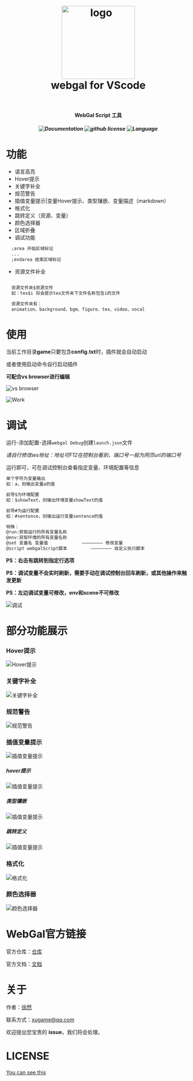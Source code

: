 <!--
 * @Author: xuranXYS
 * @LastEditTime: 2024-06-11 19:15:09
 * @GitHub: www.github.com/xiaoxustudio
 * @WebSite: www.xiaoxustudio.top
 * @Description: By xuranXYS
-->
<h1 align="center">
  <br>
    <img src="https://raw.githubusercontent.com/xiaoxustudio/webgal-for-vscode/master/resources/icon.png" alt="logo" width="200">
  <br>
  webgal for VScode
  <br>
  <br>
</h1>

<h4 align="center">WebGal Script 工具</h4>

<h5 align="center"><img src="https://img.shields.io/badge/documentation-yes-brightgreen" alt="Documentation"> <img src="https://img.shields.io/github/license/xiaoxustudio/webgal-for-vscode" alt="github license"> <img src="https://img.shields.io/badge/language-webgal-brightgreen" alt="Language"></h5>

# 功能

- 语言高亮
- Hover提示
- 关键字补全
- 规范警告
- 插值变量提示|变量Hover提示、类型镶嵌、变量描述（markdown）
- 格式化
- 跳转定义（资源、变量）
- 颜色选择器
- 区域折叠
- 调试功能

```txt
  ;area 开始区域标记
  ...
  ;endarea 结束区域标记
```

- 资源文件补全

```txt

  资源文件夹$资源文件
  如：tex$i 将会提示tex文件夹下文件名称包含i的文件

  资源文件夹有：
  animation、background、bgm、figure、tex、video、vocal

```

# 使用

当前工作目录**game**只要包含**config.txt**时，插件就会自动启动

或者使用启动命令自行启动插件

**可配合vs browser进行编辑**  

![vs browser](https://raw.githubusercontent.com/xiaoxustudio/webgal-for-vscode/master/resources/test/vs_browser.png)  

![Work](https://raw.githubusercontent.com/xiaoxustudio/webgal-for-vscode/master/resources/test/work.png)  

# 调试  

运行-添加配置-选择`webgal Debug`创建`launch.json`文件  

*请自行修改ws地址：地址可F12在控制台看到，端口号一般为网页url的端口号*

运行即可，可在调试控制台查看指定变量、环境配置等信息  

```txt
单个字符为变量输出
如：a，则输出变量a的值

前导$为环境配置
如：$showText，则输出环境变量showText的值 

前导#为运行配置
如：#sentence，则输出运行变量sentence的值

特殊：
@run:获取运行的所有变量名称
@env:获取环境的所有变量名称
@set 变量名 变量值             ———————— 修改变量
@script webgalScript脚本         ———————— 自定义执行脚本
```

**PS：右击有跳转到指定行选项**  

**PS：调试变量不会实时刷新，需要手动在调试控制台回车刷新，或其他操作来触发更新**

**PS：左边调试变量可修改，env和scene不可修改**

![调试](https://raw.githubusercontent.com/xiaoxustudio/webgal-for-vscode/master/resources/test/debug.png)

# 部分功能展示

### Hover提示

![Hover提示](https://raw.githubusercontent.com/xiaoxustudio/webgal-for-vscode/master/resources/test/hover.png)

### 关键字补全

![关键字补全](https://raw.githubusercontent.com/xiaoxustudio/webgal-for-vscode/master/resources/test/kw.png)

### 规范警告  

![规范警告](https://raw.githubusercontent.com/xiaoxustudio/webgal-for-vscode/master/resources/test/warning.png)

### 插值变量提示  

![插值变量提示](https://raw.githubusercontent.com/xiaoxustudio/webgal-for-vscode/master/resources/test/variable.png)

##### hover提示  

![插值变量提示](https://raw.githubusercontent.com/xiaoxustudio/webgal-for-vscode/master/resources/test/variable_hover.png)

##### 类型镶嵌  

![插值变量提示](https://raw.githubusercontent.com/xiaoxustudio/webgal-for-vscode/master/resources/test/variable_hint.png)

##### 跳转定义  

![插值变量提示](https://raw.githubusercontent.com/xiaoxustudio/webgal-for-vscode/master/resources/test/variable_jump.png)

### 格式化

![格式化](https://raw.githubusercontent.com/xiaoxustudio/webgal-for-vscode/master/resources/test/format.png)

### 颜色选择器  

![颜色选择器](https://raw.githubusercontent.com/xiaoxustudio/webgal-for-vscode/master/resources/test/color.png)

# WebGal官方链接

官方仓库：[仓库](https://github.com/MakinoharaShoko/WebGAL)  

官方文档：[文档](https://docs.openwebgal.com/)

# 关于

作者：[徐然](https://github.com/xiaoxustudio)  

联系方式：[xugame@qq.com](emailto://xugame@qq.com)

欢迎提出您宝贵的 **issue**，我们将会处理。

# LICENSE

[You can see this](https://raw.githubusercontent.com/xiaoxustudio/webgal-for-vscode/master/LICENSE)
